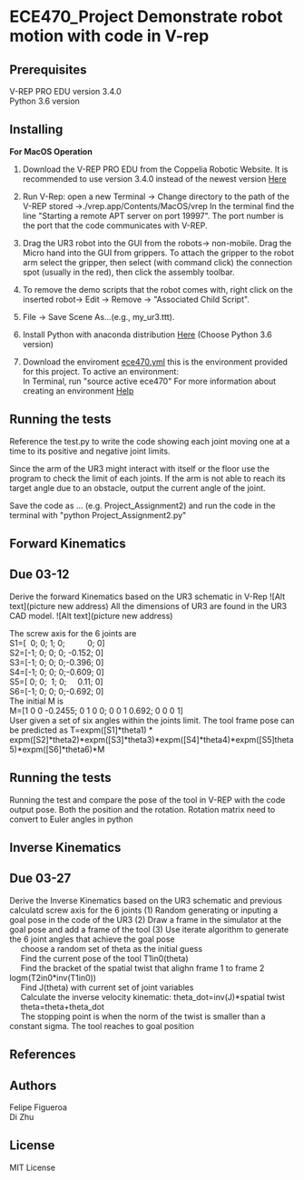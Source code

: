 # ECE470_Project Demonstrate robot motion with code in V-rep
## Prerequisites
V-REP PRO EDU version 3.4.0<br />
Python 3.6 version

## Installing
**For MacOS Operation** 

1. Download the V-REP PRO EDU from the Coppelia Robotic Website. It is recommended to use version 3.4.0 instead of the newest version
[Here](http://coppeliarobotics.com/files/V-REP_PRO_EDU_V3_4_0_Mac.zip)

2. Run V-Rep: open a new Terminal -> Change directory to the path of the V-REP stored ->./vrep.app/Contents/MacOS/vrep
In the terminal find the line "Starting a remote APT server on port 19997". The port number is
the port that the code communicates with V-REP.

3. Drag the UR3 robot into the GUI from the robots-> non-mobile. Drag the Micro hand into the GUI from 
grippers. To attach the gripper to the robot arm select the gripper, then select (with command click) the connection spot (usually in the red), then click the assembly toolbar.

4. To remove the demo scripts that the robot comes with, right click on the inserted robot-> Edit -> Remove 
-> "Associated Child Script".

5. File -> Save Scene As...(e.g., my_ur3.ttt). 

6. Install Python with anaconda distribution [Here](https://www.anaconda.com/download/#macos)
   (Choose Python 3.6 version)
   
7. Download the enviroment [ece470.yml](https://d1b10bmlvqabco.cloudfront.net/attach/jchxn1s6tkg20r/h6wx8zvddi8vt/je9d8omtib3t/ece470.yml)
   this is the environment provided for this project. To active an environment:<br />
   In Terminal, run "source active ece470" 
   For more information about creating an environment [Help](https://conda.io/docs/user-guide/tasks/manage-environments.html#creating-an-environment-from-an-environment-yml-file)
   
## Running the tests
Reference the test.py to write the code showing each joint moving one at a time to its positive and negative joint limits. 

Since the arm of the UR3 might interact with itself or the floor use the program to check the 
limit of each joints. If the arm is not able to reach its target angle due to an obstacle, output the current angle of the joint.

Save the code as ... (e.g. Project_Assignment2) and run the code in the terminal with "python Project_Assignment2.py"

   
## Forward Kinematics 
## Due 03-12
Derive the forward Kinematics based on the UR3 schematic in V-Rep
![Alt text](picture new address)
All the dimensions of UR3 are found in the UR3 CAD model.
![Alt text](picture new address)

The screw axis for the 6 joints are<br /> 
S1=[&nbsp;&nbsp;0;&nbsp;0;&nbsp;1;&nbsp;0;&nbsp;&nbsp;&nbsp;&nbsp;&nbsp;&nbsp;&nbsp;&nbsp;&nbsp;&nbsp;0;&nbsp;0]<br />
S2=[-1;&nbsp;0;&nbsp;0;&nbsp;0;&nbsp;-0.152;&nbsp;0]<br />
S3=[-1;&nbsp;0;&nbsp;0;&nbsp;0;-0.396;&nbsp;0]<br />
S4=[-1;&nbsp;0;&nbsp;0;&nbsp;0;-0.609;&nbsp;0]<br />
S5=[&nbsp;0;&nbsp;0;&nbsp;&nbsp;1;&nbsp;0;&nbsp;&nbsp;&nbsp;&nbsp;&nbsp;0.11;&nbsp;0]<br />
S6=[-1;&nbsp;0;&nbsp;0;&nbsp;0;-0.692;&nbsp;0]<br />
The initial M is<br />
M=[1 0 0   -0.2455; 0 1 0 0; 0 0 1 0.692; 0 0 0 1]<br />
User given a set of six angles within the joints limit. The tool frame pose can be predicted as 
T=expm([S1]*theta1) * expm([S2]*theta2)*expm([S3]*theta3)*expm([S4]*theta4)*expm([S5]theta5)*expm([S6]*theta6)*M

## Running the tests
Running the test and compare the pose of the tool in V-REP with the code output pose. Both the position and the rotation.
Rotation matrix need to convert to Euler angles in python

## Inverse Kinematics
## Due 03-27
Derive the Inverse Kinematics based on the UR3 schematic and previous calculatd screw axis for the 6 joints
(1) Random generating or inputing a goal pose in the code of the UR3
(2) Draw a frame in the simulator at the goal pose and add a frame of the tool
(3) Use iterate algorithm to generate the 6 joint angles that achieve the goal pose<br />
&nbsp;&nbsp;&nbsp;&nbsp;&nbsp;choose a random set of theta as the initial guess<br />
&nbsp;&nbsp;&nbsp;&nbsp;&nbsp;Find the current pose of the tool T1in0(theta)<br />
&nbsp;&nbsp;&nbsp;&nbsp;&nbsp;Find the bracket of the spatial twist that alighn frame 1 to frame 2 logm(T2in0*inv(T1in0))<br />
&nbsp;&nbsp;&nbsp;&nbsp;&nbsp;Find J(theta) with current set of joint variables<br />
&nbsp;&nbsp;&nbsp;&nbsp;&nbsp;Calculate the inverse velocity kinematic: theta_dot=inv(J)*spatial twist<br />
&nbsp;&nbsp;&nbsp;&nbsp;&nbsp;theta=theta+theta_dot<br />
&nbsp;&nbsp;&nbsp;&nbsp;&nbsp;The stopping point is when the norm of the twist is smaller than a constant sigma. The tool reaches to goal position



## References



## Authors
Felipe Figueroa<br />
Di Zhu

## License
MIT License
